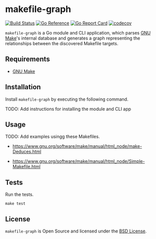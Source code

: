 # makefile-graph

[![Build Status](https://github.com/dnaeon/makefile-graph/actions/workflows/test.yaml/badge.svg)](https://github.com/dnaeon/makefile-graph/actions/workflows/test.yaml/badge.svg)
[![Go Reference](https://pkg.go.dev/badge/github.com/dnaeon/makefile-graph.svg)](https://pkg.go.dev/github.com/dnaeon/makefile-graph)
[![Go Report Card](https://goreportcard.com/badge/github.com/dnaeon/makefile-graph)](https://goreportcard.com/report/github.com/dnaeon/makefile-graph)
[![codecov](https://codecov.io/gh/dnaeon/makefile-graph/branch/master/graph/badge.svg)](https://codecov.io/gh/dnaeon/makefile-graph)

`makefile-graph` is a Go module and CLI application, which parses
[GNU Make](https://www.gnu.org/software/make/)'s internal database and generates a
graph representing the relationships between the discovered Makefile targets.

## Requirements

* [GNU Make](https://www.gnu.org/software/make/)

## Installation

Install `makefile-graph` by executing the following command.

TODO: Add instructions for installing the module and CLI app

## Usage

TODO: Add examples usingg these Makefiles.

- https://www.gnu.org/software/make/manual/html_node/make-Deduces.html

- https://www.gnu.org/software/make/manual/html_node/Simple-Makefile.html

## Tests

Run the tests.

``` shell
make test
```

## License

`makefile-graph` is Open Source and licensed under the [BSD
License](http://opensource.org/licenses/BSD-2-Clause).
